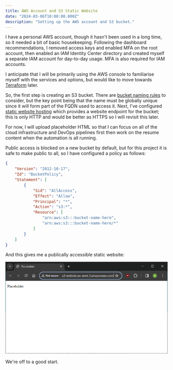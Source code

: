 ```yaml
---
title: AWS Account and S3 Static Website
date: "2024-03-06T10:08:00.000Z"
description: "Setting up the AWS account and S3 bucket."
---
```


I have a personal AWS account, though it hasn't been used in a long time, so it needed a bit of basic housekeeping. Following the dashboard recommendations, I removed access keys and enabled MFA on the root account, then enabled an IAM Identity Center directory and created myself a separate IAM account for day-to-day usage. MFA is also required for IAM accounts.

I anticipate that I will be primarily using the AWS console to familiarise myself with the services and options, but would like to move towards [Terraform](https://www.terraform.io/) later.

So, the first step is creating an S3 bucket. There are [bucket naming rules](https://docs.aws.amazon.com/AmazonS3/latest/userguide/bucketnamingrules.html?icmpid=docs_amazons3_console) to consider, but the key point being that the name must be globally unique since it will form part of the FQDN used to access it. Next, I've configured [static website hosting](https://docs.aws.amazon.com/AmazonS3/latest/userguide/EnableWebsiteHosting.html) which provides a website endpoint for the bucket; this is only HTTP and would be better as HTTPS so I will revisit this later.

For now, I will upload placeholder HTML so that I can focus on all of the cloud infrastructure and DevOps pipelines first then work on the resume content when the automation is all running.

Public access is blocked on a new bucket by default, but for this project it is safe to make public to all, so I have configured a policy as follows:
```json
{
	"Version": "2012-10-17",
	"Id": "BucketPolicy",
	"Statement": [
		{
			"Sid": "AllAccess",
			"Effect": "Allow",
			"Principal": "*",
			"Action": "s3:*",
			"Resource": [
				"arn:aws:s3:::bucket-name-here",
				"arn:aws:s3:::bucket-name-here/*"
			]
		}
	]
}
```

And this gives me a publically accessible static website:

![S3 Static Website](image.png)

We're off to a good start.